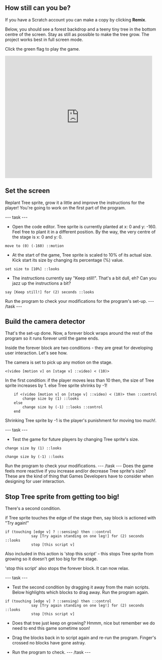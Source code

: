 ## How still can you be?

If you have a Scratch account you can make a copy by clicking **Remix**.

Below, you should see a forest backdrop and a teeny tiny tree in the bottom centre of the screen. Stay as still as possible to make the tree grow. The project works best in full screen mode.

Click the green flag to play the game.

<div>
<iframe src="https://scratch.mit.edu/projects/396479175/embed" allowtransparency="true" width="485" height="402" frameborder="0" scrolling="no" allowfullscreen></iframe>
</div>

## Set the screen

Replant Tree sprite, grow it a little and improve the instructions for the player! You're going to work on the first part of the program.

--- task ---
+ Open the code editor. Tree sprite is currently planted at x: 0 and y: -160. Feel free to plant it in a different position. By the way, the very centre of the stage is x: 0 and y: 0.
```blocks3
move to (0) (-160) ::motion
```
+ At the start of the game, Tree sprite is scaled to 10% of its actual size. Kick start its size by changing its percentage (%) value.
```blocks3
set size to [10%] ::looks
```
+ The instructions currently say "Keep still!". That's a bit dull, eh? Can you jazz up the instructions a bit?
```blocks3
say [Keep still!] for (2) seconds ::looks
```
Run the program to check your modifications for the program's set-up.
--- /task ---

## Build the camera detector
That's the set-up done. Now, a forever block wraps around the rest of the program so it runs forever until the game ends.

Inside the forever block are two conditions - they are great for developing user interaction. Let's see how.

The camera is set to pick up any motion on the stage.
```blocks3
<(video [motion v] on [stage v] ::video) < (10)>
```
In the first condition:
if the player moves less than 10 then, the size of Tree sprite increases by 1.
else Tree sprite shrinks by -1! 

```blocks3
	if <(video [motion v] on [stage v] ::video) < (10)> then ::control 
		change size by (1) ::looks
	else 
		change size by (-1) ::looks ::control
	end
```
Shrinking Tree sprite by -1 is the player's punishment for moving too much!.

--- task ---
+ Test the game for future players by changing Tree sprite's size.
```blocks3
change size by (1) ::looks
```
```blocks3
change size by (-1) ::looks
```
Run the program to check your modifications.
--- /task ---
Does the game feels more reactive if you increase and/or decrease Tree sprite's size? These are the kind of thing that Games Developers have to consider when designing for user interaction.

## Stop Tree sprite from getting too big!
There's a second condition.

if Tree sprite touches the edge of the stage then, say block is actioned with "Try again!" 
```blocks3
if (touching [edge v] ? ::sensing) then ::control
			say [Try again standing on one leg!] for (2) seconds ::looks
			stop [this script v]
```
Also included in this action is 'stop this script' - this stops Tree sprite from growing so it doesn't get too big for the stage.

'stop this script' also stops the forever block. It can now relax.

--- task ---
+ Test the second condition by dragging it away from the main scripts. Below highlights which blocks to drag away. Run the program again.
```blocks3
if (touching [edge v] ? ::sensing) then ::control
			say [Try again standing on one leg!] for (2) seconds ::looks
			stop [this script v]
```
+ Does that tree just keep on growing? Hmmm, nice but remember we do need to end this game sometime soon!

+ Drag the blocks back in to script again and re-run the program. Finger's crossed no blocks have gone astray. 

+ Run the program to check.
--- /task ---
